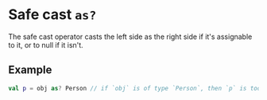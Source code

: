 # Safe cast `as?`
The safe cast operator casts the left side as the right side if it's assignable to it, or to null if it isn't.

## Example
```kotlin
val p = obj as? Person // if `obj` is of type `Person`, then `p` is too, otherwise, it's null.
```
